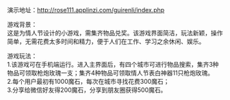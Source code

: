 
演示地址：http://rose111.applinzi.com/guirenli/index.php<br/>

游戏背景：<br/>
这是为情人节设计的小游戏，需集齐物品兑奖。该游戏界面简洁，玩法新颖，操作简单，无需花费太多时间和精力，便于人们在工作、学习之余休闲、娱乐。

游戏玩法：<br/>
1.该游戏可在手机端运行。进入主界面后，有四个城市可进行物品搜索，集齐3种物品可领取枪炮玫瑰一支；集齐4种物品可领取情人节表白神器11只枪炮玫瑰。<br/>
2.每个用户最初有1000魔石，每次在城市寻找花费300魔石；<br/>
3.分享给微信好友得200魔石，分享到朋友圈获得500魔石。


